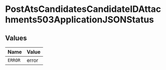 # PostAtsCandidatesCandidateIDAttachments503ApplicationJSONStatus


## Values

| Name    | Value   |
| ------- | ------- |
| `ERROR` | error   |